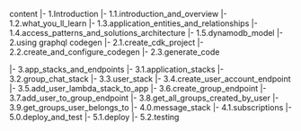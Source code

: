 content
|- 1.Introduction
|- 1.1.introduction_and_overview
|- 1.2.what_you_ll_learn
|- 1.3.application_entities_and_relationships
|- 1.4.access_patterns_and_solutions_architecture
|- 1.5.dynamodb_model
|- 2.using graphql codegen
|- 2.1.create_cdk_project
|- 2.2.create_and_configure_codegen
|- 2.3.generate_code

|- 3.app_stacks_and_endpoints
|- 3.1.application_stacks
|- 3.2.group_chat_stack
|- 3.3.user_stack
|- 3.4.create_user_account_endpoint
|- 3.5.add_user_lambda_stack_to_app
|- 3.6.create_group_endpoint
|- 3.7.add_user_to_group_endpoint
|- 3.8.get_all_groups_created_by_user
|- 3.9.get_groups_user_belongs_to
|- 4.0.message_stack
|- 4.1.subscriptions
|- 5.0.deploy_and_test
|- 5.1.deploy
|- 5.2.testing
